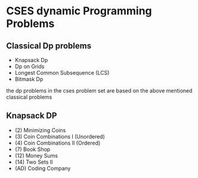 # CSES dynamic Programming Problems

## Classical Dp problems

- Knapsack Dp
- Dp on Grids
- Longest Common Subsequence (LCS)
- Bitmask Dp

the dp problems in the cses problem set are based on the above mentioned classical problems

## Knapsack DP
- (2)  Minimizing Coins
- (3)  Coin Combinations I (Unordered)
- (4)  Coin Combinations II (Ordered)	
- (7)  Book Shop
- (12) Money Sums	
- (14) Two Sets II
- (AD) Coding Company
